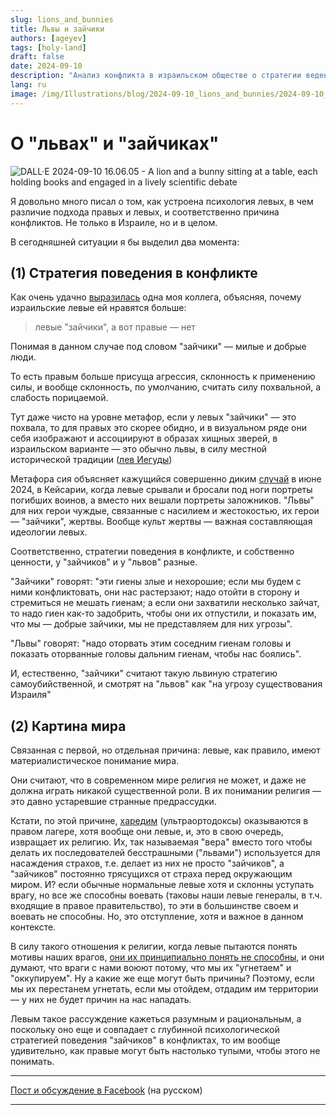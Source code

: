 ```yaml
---
slug: lions_and_bunnies
title: Львы и зайчики
authors: [ageyev]
tags: [holy-land]
draft: false
date: 2024-09-10
description: "Анализ конфликта в израильском обществе о стратегии ведения войны с врагами"
lang: ru
image: /img/Illustrations/blog/2024-09-10_lions_and_bunnies/2024-09-10_a_lion_and_a_bunny_sitting_at_a_table.jpg
---
```


# О "львах" и "зайчиках" 

![DALL·E 2024-09-10 16.06.05 - A lion and a bunny sitting at a table, each holding books and engaged in a lively scientific debate](/img/Illustrations/blog/2024-09-10_lions_and_bunnies/2024-09-10_a_lion_and_a_bunny_sitting_at_a_table.jpg)

Я довольно много писал о том, как устроена психология левых, в чем различие подхода правых и левых, и соответственно причина конфликтов. Не только в Израиле, но и в целом.

В сегодняшней ситуации я бы выделил два момента: 
<!-- truncate --> 

## (1) Стратегия поведения в конфликте 

Как очень удачно [выразилась](https://www.facebook.com/viktor.ageyev/posts/pfbid02jn9W6ehr6YQm6QyYPBneScTRP6CWA4SMgS7rwjW4KR6UJ8yrAUQZpXmWiaz8Mb1ql) одна моя коллега, объясняя, почему израильские левые ей нравятся больше: 
> левые "зайчики", а вот правые — нет 

Понимая в данном случае под словом "зайчики" — милые и добрые люди. 

То есть правым больше присуща агрессия, склонность к применению силы, и вообще склонность, по умолчанию, считать силу похвальной, а слабость порицаемой.

Тут даже чисто на уровне метафор, если у левых "зайчики" — это похвала, то для правых это скорее обидно, и в визуальном ряде они себя изображают и ассоциируют в образах хищных зверей, в израильском варианте — это обычно львы, в силу местной исторической традиции ([лев Иегуды](https://en.wikipedia.org/wiki/Lion_of_Judah))

Метафора сия объясняет кажущийся совершенно диким [случай](https://www.facebook.com/watch/?v=812790770995978) в июне 2024, в Кейсарии, когда левые срывали и бросали под ноги портреты погибших воинов, а вместо них вешали портреты заложников. "Львы" для них герои чуждые, связанные с насилием и жестокостью, их герои — "зайчики", жертвы. Вообще культ жертвы — важная составляющая идеологии левых.

Соответственно, стратегии поведения в конфликте, и собственно ценности, у "зайчиков" и у "львов" разные.

"Зайчики" говорят: "эти гиены злые и нехорошие; если мы будем с ними конфликтовать, они нас растерзают; надо отойти в сторону и стремиться не мешать гиенам; а если они захватили несколько зайчат, то надо гиен как-то задобрить, чтобы они их отпустили, и показать им, что мы — добрые зайчики, мы не представляем для них угрозы".

"Львы" говорят: "надо оторвать этим соседним гиенам головы и показать оторванные головы дальним гиенам, чтобы нас боялись".

И, естественно, "зайчики" считают такую львиную стратегию самоубийственной, и смотрят на "львов" как "на угрозу существования Израиля"

## (2) Картина мира 

Связанная с первой, но отдельная причина: левые, как правило, имеют материалистическое понимание мира.

Они считают, что в современном мире религия не может, и даже не должна играть никакой существенной роли.
В их понимании религия — это давно устаревшие странные предрассудки.

Кстати, по этой причине, [харедим](https://en.wikipedia.org/wiki/Haredi_Judaism) (ультраортодоксы) оказываются в правом лагере, хотя вообще они левые, и, это в свою очередь, извращает их религию. Их, так называемая "вера" вместо того чтобы делать их последователей бесстрашными ("львами") используется для насаждения страхов, т.е. делает из них не просто "зайчиков", а "зайчиков" постоянно трясущихся от страха перед окружающим миром. И? если обычные нормальные левые хотя и склонны уступать врагу, но все же способны воевать (таковы наши левые генералы, в т.ч. входящие в правое правительство), то эти в большинстве своем и воевать не способны. Но, это отступление, хотя и важное в данном контексте.

В силу такого отношения к религии, когда левые пытаются понять мотивы наших врагов, [они их принципиально понять не способны](/blog/understand_the_enemy), и они думают, что враги с нами воюют потому, что мы их "угнетаем" и "оккупируем". Ну а какие же еще могут быть причины? Поэтому, если мы их перестанем угнетать, если мы отойдем, отдадим им территории — у них не будет причин на нас нападать. 

Левым такое рассуждение кажеться разумным и рациональным, а поскольку оно еще и совпадает с глубинной психологической стратегией поведения "зайчиков" в конфликтах, то им вообще удивительно, как правые могут быть настолько тупыми, чтобы этого не понимать.

---

[Пост и обсуждение в Facebook](https://www.facebook.com/viktor.ageyev/posts/pfbid023kZNSLYpp9vNbMvw63wSWD82NLuDZKwJrynyt9FjUCZovveRbpY8ft7wosptydDNl) (на русском) 

--- 